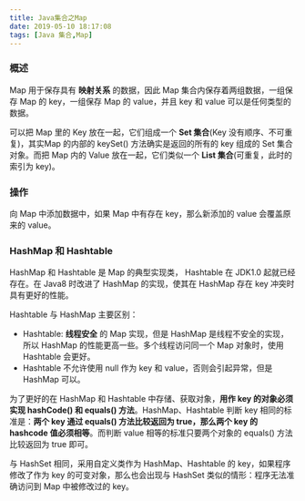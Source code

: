 ```yaml
---
title: Java集合之Map
date: 2019-05-10 18:17:08
tags: [Java 集合,Map]
---
```


### 概述 

Map 用于保存具有 **映射关系** 的数据，因此 Map 集合内保存着两组数据，一组保存 Map 的 key，一组保存 Map 的 value，并且 key 和 value 可以是任何类型的数据。


可以把 Map 里的 Key 放在一起，它们组成一个 **Set 集合**(Key 没有顺序、不可重复)，其实Map 的内部的 keySet() 方法确实是返回的所有的 key 组成的 Set 集合对象。而把 Map 内的 Value 放在一起，它们类似一个 **List 集合**(可重复，此时的索引为 key)。

### 操作

向 Map 中添加数据中，如果 Map 中有存在 key，那么新添加的 value 会覆盖原来的 value。

### HashMap 和 Hashtable

HashMap 和 Hashtable 是 Map 的典型实现类， Hashtable 在 JDK1.0 起就已经存在。在 Java8 时改进了 HashMap 的实现，使其在 HashMap 存在 key 冲突时具有更好的性能。

Hashtable 与 HashMap 主要区别：

* Hashtable: **线程安全** 的 Map 实现，但是 HashMap 是线程不安全的实现，所以 HashMap 的性能更高一些。多个线程访问同一个 Map 对象时，使用 Hashtable 会更好。
* Hashtable 不允许使用 null 作为 key 和 value，否则会引起异常，但是 HashMap 可以。

为了更好的在 HashMap 和 Hashtable 中存储、获取对象，**用作 key 的对象必须实现 hashCode() 和 equals() 方法**。HashMap、Hashtable 判断 key 相同的标准是：**两个 key 通过 equals() 方法比较返回为 true，那么两个 key 的 hashcode 值必须相等**。而判断 value 相等的标准只要两个对象的 equals() 方法比较返回为 true 即可。

与 HashSet 相同，采用自定义类作为 HashMap、Hashtable 的 key，如果程序修改了作为 key 的可变对象，那么也会出现与 HashSet 类似的情形：程序无法准确访问到 Map 中被修改过的 key。